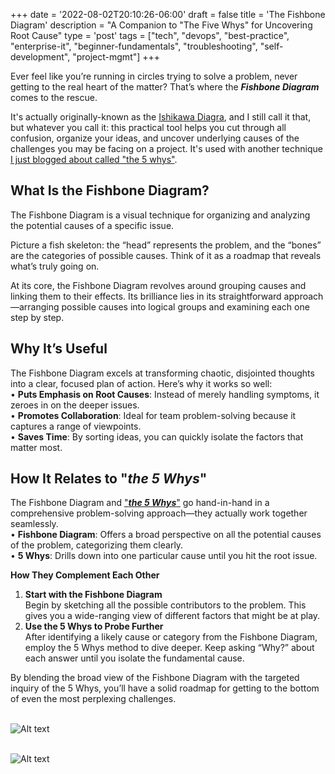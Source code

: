 +++
date = '2022-08-02T20:10:26-06:00'
draft = false
title = 'The Fishbone Diagram'
description = "A Companion to "The Five Whys" for Uncovering Root Cause"
type = 'post'
tags = ["tech", "devops", "best-practice", "enterprise-it", "beginner-fundamentals", "troubleshooting", "self-development", "project-mgmt"]
+++

  <style type="text/css">
        .e-mail:before {
            content: attr(data-website) "\0040" attr(data-user);
            unicode-bidi: bidi-override;
            direction: rtl;
        }
    </style>

Ever feel like you’re running in circles trying to solve a problem, never getting to the real heart of the matter? That’s where the ***Fishbone Diagram*** comes to the rescue.

It's actually originally-known as the [Ishikawa Diagra](https://en.wikipedia.org/wiki/Ishikawa_diagram), and I still call it that, but whatever you call it: this practical tool helps you cut through all confusion, organize your ideas, and uncover underlying causes of the challenges you may be facing on a project.  It's used with another technique [I just blogged about called "the 5 whys"](https://julianwest.me/Blog/five-whys/).  <br />

## What Is the Fishbone Diagram? 

The Fishbone Diagram is a visual technique for organizing and analyzing the potential causes of a specific issue. <br />

Picture a fish skeleton: the “head” represents the problem, and the “bones” are the categories of possible causes. Think of it as a roadmap that reveals what’s truly going on. <br />

At its core, the Fishbone Diagram revolves around grouping causes and linking them to their effects. Its brilliance lies in its straightforward approach—arranging possible causes into logical groups and examining each one step by step. <br />

## Why It’s Useful

The Fishbone Diagram excels at transforming chaotic, disjointed thoughts into a clear, focused plan of action. Here’s why it works so well: <br />
•	**Puts Emphasis on Root Causes**: Instead of merely handling symptoms, it zeroes in on the deeper issues. <br />
•	**Promotes Collaboration**: Ideal for team problem-solving because it captures a range of viewpoints. <br />
•	**Saves Time**: By sorting ideas, you can quickly isolate the factors that matter most. <br />

## How It Relates to "*the 5 Whys*"

The Fishbone Diagram and ["***the 5 Whys***"](https://julianwest.me/Blog/five-whys/) go hand-in-hand in a comprehensive problem-solving approach—they actually work together seamlessly. <br />
•	**Fishbone Diagram**: Offers a broad perspective on all the potential causes of the problem, categorizing them clearly. <br />
•	**5 Whys**: Drills down into one particular cause until you hit the root issue. <br />

**How They Complement Each Other** <br />

1.	**Start with the Fishbone Diagram** <br />
Begin by sketching all the possible contributors to the problem. This gives you a wide-ranging view of different factors that might be at play. <br />
2.	**Use the 5 Whys to Probe Further** <br />
After identifying a likely cause or category from the Fishbone Diagram, employ the 5 Whys method to dive deeper. Keep asking “Why?” about each answer until you isolate the fundamental cause. <br />

By blending the broad view of the Fishbone Diagram with the targeted inquiry of the 5 Whys, you’ll have a solid roadmap for getting to the bottom of even the most perplexing challenges. <br /> <br />



 <img src="https://julianwest.me/Blog/posts/images/Ishikawa_Fishbone_Diagram.png" alt="Alt text"> <br /> <br />



 <img src="https://julianwest.me/Blog/posts/images/Blurry_photo_fishbone_diagram.png" alt="Alt text">
